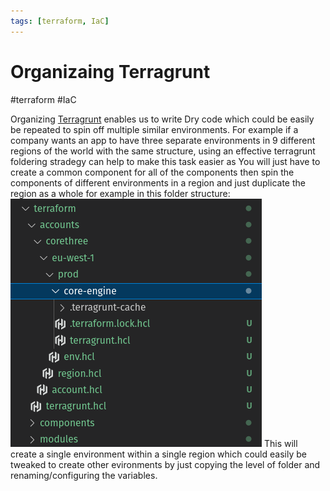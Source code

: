 ```yaml
---
tags: [terraform, IaC]
---
```

# Organizaing Terragrunt
#terraform #IaC 

Organizing [Terragrunt](DevOps/IAC/Terraform/Terragrunt.md) enables us to write Dry code which could be easily be repeated to spin off multiple similar environments. For example if a company wants an app to have three separate environments in 9 different regions of the world with the same structure, using an effective terragrunt foldering stradegy can help to make this task easier as You will just have to create a common component for all of the components then spin the components of different environments in a region and just duplicate the region as a whole for example in this folder structure:
![Pasted image 20230117160643](Attachments/Pasted%20image%2020230117160643.png)
This will create a single environment within a single region which could easily be tweaked to create other evironments by just copying the level of folder and renaming/configuring the variables.
